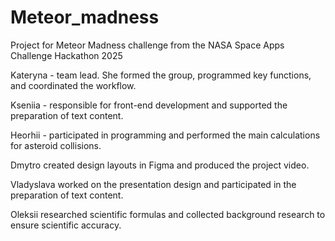 # Meteor_madness
Project for Meteor Madness challenge from the NASA Space Apps Challenge Hackathon 2025

Kateryna - team lead. She formed the group, programmed key functions, and coordinated the workflow.

Kseniia - responsible for front-end development and supported the preparation of text content.

Heorhii - participated in programming and performed the main calculations for asteroid collisions.

Dmytro created design layouts in Figma and produced the project video.

Vladyslava worked on the presentation design and participated in the preparation of text content.

Oleksii researched scientific formulas and collected background research to ensure scientific accuracy.
